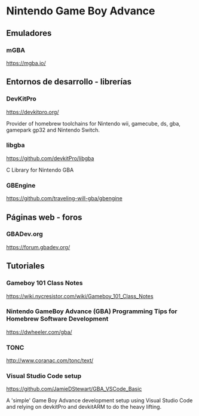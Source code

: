# Nintendo Game Boy Advance

## Emuladores

### mGBA 

https://mgba.io/

## Entornos de desarrollo - librerías

### DevKitPro

https://devkitpro.org/

Provider of homebrew toolchains for Nintendo wii, gamecube, ds, gba, gamepark gp32 and Nintendo Switch.

### libgba

https://github.com/devkitPro/libgba

C Library for Nintendo GBA

### GBEngine

https://github.com/traveling-will-gba/gbengine

## Páginas web - foros

### GBADev.org 

https://forum.gbadev.org/

## Tutoriales

### Gameboy 101 Class Notes

https://wiki.nycresistor.com/wiki/Gameboy_101_Class_Notes
### Nintendo GameBoy Advance (GBA) Programming Tips for Homebrew Software Development

https://dwheeler.com/gba/

### TONC

http://www.coranac.com/tonc/text/
### Visual Studio Code setup

https://github.com/JamieDStewart/GBA_VSCode_Basic 

A 'simple' Game Boy Advance development setup using Visual Studio Code and relying on devkitPro and devkitARM to do the heavy lifting.
